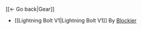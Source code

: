 [[← Go back|Gear]]

* [[Lightning Bolt V1|Lightning Bolt V1]] By [Blockier](https://github.com/BLCM/BLCMods/tree/master/Borderlands%202%20mods/Blockier)